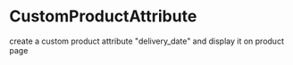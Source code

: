 # CustomProductAttribute

create a custom product attribute "delivery_date" and display it on product page
